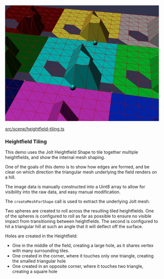 ![Heightfield Tiling](./img/heightfield-tiling.jpg)

[src/scene/heightfield-tiling.ts](../src/scene/heightfield-tiling.ts)  

### Heightfield Tiling

This demo uses the Jolt Heightfield Shape to tile together multiple heightfields, and show the internal mesh shaping.

One of the goals of this demo is to show how edges are formed, and be clear on which direction the triangular mesh underlying the field renders on a hill. 

The image data is manually constructed into a Uint8 array to allow for visibility into the raw data, and easy manual modification.

The `createMeshForShape` call is used to extract the underlying Jolt mesh.

Two spheres are created to roll across the resulting tiled heightfields. One of the spheres is configured to roll as far as possible to ensure no visible impact from transitioning between heightfields. The second is configured to hit a triangular hill at such an angle that it will deflect off the surface.

Holes are created in the Heightfield:
* One in the middle of the field, creating a large hole, as it shares vertex with many surrounding tiles.
* One created in the corner, where it touches only one triangle, creating the smalled triangular hole
* One created in an opposite corner, where it touches two triangle, creating a square hole